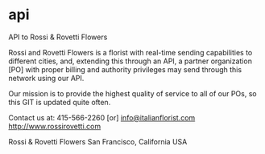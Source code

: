 # api
API to Rossi &amp; Rovetti Flowers

Rossi and Rovetti Flowers is a florist with real-time sending capabilities to different cities, and, extending this through an API, a partner organization [PO] with proper billing and authority privileges may send through this network using our API.

Our mission is to provide the highest quality of service to all of our POs, so this GIT is updated quite often.

Contact us at:
415-566-2260
[or]
info@italianflorist.com
http://www.rossirovetti.com

Rossi & Rovetti Flowers
San Francisco, California USA


